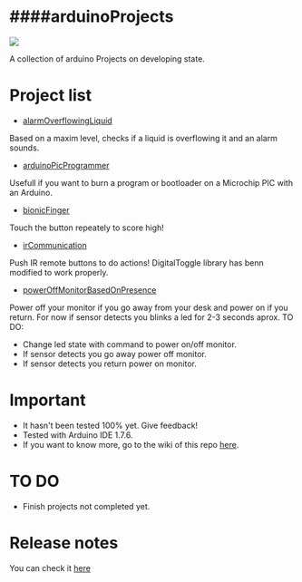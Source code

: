 ####arduinoProjects
=============================================

![](https://store.arduino.cc/includes/images/stickers_logo_text.png)

A collection of arduino Projects on developing state.

Project list
=============================================

* [alarmOverflowingLiquid](https://github.com/adgellida/arduinoProjects/tree/master/alarmOverflowingLiquid)

Based on a maxim level, checks if a liquid is overflowing it and an alarm sounds.

* [arduinoPicProgrammer](https://github.com/adgellida/arduinoProjects/tree/master/arduinoPicProgrammer)

Usefull if you want to burn a program or bootloader on a Microchip PIC with an Arduino.

* [bionicFinger](https://github.com/adgellida/arduinoProjects/tree/master/bionicFinger)

Touch the button repeately to score high!

* [irCommunication](https://github.com/adgellida/arduinoProjects/tree/master/irCommunication)

Push IR remote buttons to do actions!
DigitalToggle library has benn modified to work properly.

* [powerOffMonitorBasedOnPresence](https://github.com/adgellida/arduinoProjects/tree/master/powerOffMonitorBasedOnPresence)

Power off your monitor if you go away from your desk and power on if you return.
For now if sensor detects you blinks a led for 2-3 seconds aprox.
TO DO:
* Change led state with command to power on/off monitor.
* If sensor detects you go away power off monitor.
* If sensor detects you return power on monitor.

Important
=============================================
* It hasn't been tested 100% yet. Give feedback!
* Tested with Arduino IDE 1.7.6.
* If you want to know more, go to the wiki of this repo [here](https://github.com/adgellida/arduinoProjects/wiki).

TO DO
=============================================
* Finish projects not completed yet.

Release notes
=============================================
You can check it [here](https://github.com/adgellida/arduinoProjects/releases)

